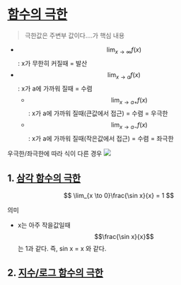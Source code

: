 # [함수의 극한](https://www.youtube.com/watch?v=6BrXpoJTxlA)

> 극한값은 주변부 값이다....가 핵심 내용 


- $$ \lim_{x \to \infty} f(x)  $$ : x가 무한히 커질때 = 발산 
- $$ \lim_{x \to a} f(x)  $$ : x가 a에 가까워 질때  = 수렴 
    - $$ \lim_{x \to a+} f(x)  $$ : x가 a에 가까워 질때(큰값에서 접근)  = 수렴 = 우극한
    - $$ \lim_{x \to a-} f(x)  $$ : x가 a에 가까워 질때(작은값에서 접근)  = 수렴 = 좌극한 

우극한/좌극한에 따라 식이 다른 경우 
![](https://i.imgur.com/1WRN0SH.png)


## 1. [삼각 함수의 극한](https://www.youtube.com/watch?v=NNSu0I4WzFw)


$$ \lim_{x \to 0}\frac{\sin x}{x} = 1  $$

의미 
- x는 아주 작을값일때 $$\frac{\sin x}{x}$$는 1과 같다. 즉, sin x = x 와 같다. 







## 2. [지수/로그 함수의 극한]()